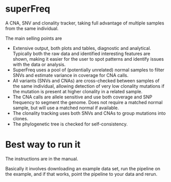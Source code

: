 superFreq
==========

A CNA, SNV and clonality tracker, taking full advantage of multiple samples from the same individual.

The main selling points are
- Extensive output, both plots and tables, diagnostic and analytical. Typically both the raw data and identified interesting features are shown, making it easier for the user to spot patterns and identify issues with the data or analysis.
- SuperFreq uses a pool of (potentially unrelated) normal samples to filter SNVs and estimate variance in coverage for CNA calls.
- All variants (SNVs and CNAs) are cross-checked between samples of the same individual, allowing detection of very low clonality mutations if the mutation is present at higher clonality in a related sample.
- The CNA calls are allele sensitive and use both coverage and SNP frequency to segment the genome. Does not require a matched normal sample, but will use a matched normal if available.
- The clonality tracking uses both SNVs and CNAs to group mutations into clones.
- The phylogenetic tree is checked for self-consistency.

Best way to run it
==================
The instructions are in the manual.

Basically it involves downloading an example data set, run the pipeline on the example, and if that works, point the pipeline to your data and rerun.
